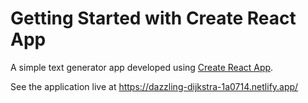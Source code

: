 # Getting Started with Create React App

A simple text generator app developed using [Create React App](https://github.com/facebook/create-react-app).


See the application live at https://dazzling-dijkstra-1a0714.netlify.app/
